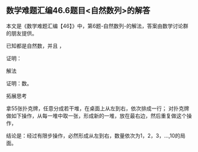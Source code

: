 ## 数学难题汇编46.6题目<自然数列>的解答

本文是《数学难题汇编【46】》中，第6题-自然数列-的解法，答案由数学讨论群的朋友提供。

已知都是自然数，并且 ，

证明：

解法

证明：数。

拓展思考

拿55张扑克牌，任意分成若干堆，在桌面上从左到右，依次排成一行；
对扑克牌做如下操作，从每一堆中取一张，形成新的一堆，放在最右边，然后重复做这个操作，

结论是：经过有限步操作，必然形成从左到右，数量依次为1，2，3，…,10的局面。
